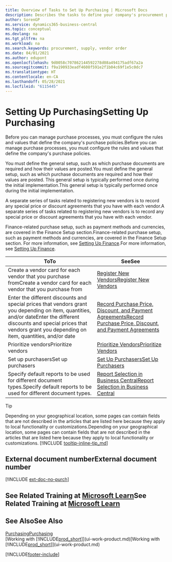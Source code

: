 ```yaml
---
title: Overview of Tasks to Set Up Purchasing | Microsoft Docs
description: Describes the tasks to define your company's procurement policies and set up your purchasing processes.
author: SorenGP
ms.service: dynamics365-business-central
ms.topic: conceptual
ms.devlang: na
ms.tgt_pltfrm: na
ms.workload: na
ms.search.keywords: procurement, supply, vendor order
ms.date: 04/01/2021
ms.author: edupont
ms.openlocfilehash: 9d0058c707862144592278d08a494175adf67a2a
ms.sourcegitcommit: f9a190933eadf4608f591e2f1b04c69f1e5c0dc7
ms.translationtype: HT
ms.contentlocale: en-CA
ms.lasthandoff: 05/28/2021
ms.locfileid: "6115445"
---
```

# <a name="setting-up-purchasing"></a><span data-ttu-id="37f30-103">Setting Up Purchasing</span><span class="sxs-lookup"><span data-stu-id="37f30-103">Setting Up Purchasing</span></span>
<span data-ttu-id="37f30-104">Before you can manage purchase processes, you must configure the rules and values that define the company's purchase policies.</span><span class="sxs-lookup"><span data-stu-id="37f30-104">Before you can manage purchase processes, you must configure the rules and values that define the company's purchase policies.</span></span>

<span data-ttu-id="37f30-105">You must define the general setup, such as which purchase documents are required and how their values are posted.</span><span class="sxs-lookup"><span data-stu-id="37f30-105">You must define the general setup, such as which purchase documents are required and how their values are posted.</span></span> <span data-ttu-id="37f30-106">This general setup is typically performed once during the initial implementation.</span><span class="sxs-lookup"><span data-stu-id="37f30-106">This general setup is typically performed once during the initial implementation.</span></span>

<span data-ttu-id="37f30-107">A separate series of tasks related to registering new vendors is to record any special price or discount agreements that you have with each vendor.</span><span class="sxs-lookup"><span data-stu-id="37f30-107">A separate series of tasks related to registering new vendors is to record any special price or discount agreements that you have with each vendor.</span></span>

<span data-ttu-id="37f30-108">Finance-related purchase setup, such as payment methods and currencies, are covered in the Finance Setup section.</span><span class="sxs-lookup"><span data-stu-id="37f30-108">Finance-related purchase setup, such as payment methods and currencies, are covered in the Finance Setup section.</span></span> <span data-ttu-id="37f30-109">For more information, see [Setting Up Finance](finance-setup-finance.md).</span><span class="sxs-lookup"><span data-stu-id="37f30-109">For more information, see [Setting Up Finance](finance-setup-finance.md).</span></span>

| <span data-ttu-id="37f30-110">To</span><span class="sxs-lookup"><span data-stu-id="37f30-110">To</span></span> | <span data-ttu-id="37f30-111">See</span><span class="sxs-lookup"><span data-stu-id="37f30-111">See</span></span> |
| --- | --- |
| <span data-ttu-id="37f30-112">Create a vendor card for each vendor that you purchase from</span><span class="sxs-lookup"><span data-stu-id="37f30-112">Create a vendor card for each vendor that you purchase from</span></span>|[<span data-ttu-id="37f30-113">Register New Vendors</span><span class="sxs-lookup"><span data-stu-id="37f30-113">Register New Vendors</span></span>](purchasing-how-register-new-vendors.md) |
| <span data-ttu-id="37f30-114">Enter the different discounts and special prices that vendors grant you depending on item, quantities, and/or date</span><span class="sxs-lookup"><span data-stu-id="37f30-114">Enter the different discounts and special prices that vendors grant you depending on item, quantities, and/or date</span></span> |[<span data-ttu-id="37f30-115">Record Purchase Price, Discount, and Payment Agreements</span><span class="sxs-lookup"><span data-stu-id="37f30-115">Record Purchase Price, Discount, and Payment Agreements</span></span>](purchasing-how-record-purchase-price-discount-payment-agreements.md) |
| <span data-ttu-id="37f30-116">Prioritize vendors</span><span class="sxs-lookup"><span data-stu-id="37f30-116">Prioritize vendors</span></span> |[<span data-ttu-id="37f30-117">Prioritize Vendors</span><span class="sxs-lookup"><span data-stu-id="37f30-117">Prioritize Vendors</span></span>](purchasing-how-prioritize-vendors.md) |
| <span data-ttu-id="37f30-118">Set up purchasers</span><span class="sxs-lookup"><span data-stu-id="37f30-118">Set up purchasers</span></span> |[<span data-ttu-id="37f30-119">Set Up Purchasers</span><span class="sxs-lookup"><span data-stu-id="37f30-119">Set Up Purchasers</span></span>](purchasing-how-setup-purchasers.md) |
|<span data-ttu-id="37f30-120">Specify default reports to be used for different document types.</span><span class="sxs-lookup"><span data-stu-id="37f30-120">Specify default reports to be used for different document types.</span></span>|[<span data-ttu-id="37f30-121">Report Selection in Business Central</span><span class="sxs-lookup"><span data-stu-id="37f30-121">Report Selection in Business Central</span></span>](across-report-selections.md)|

> [!TIP]
> <span data-ttu-id="37f30-122">Depending on your geographical location, some pages can contain fields that are not described in the articles that are listed here because they apply to local functionality or customizations.</span><span class="sxs-lookup"><span data-stu-id="37f30-122">Depending on your geographical location, some pages can contain fields that are not described in the articles that are listed here because they apply to local functionality or customizations.</span></span> [!INCLUDE [tooltip-inline-tip_md](includes/tooltip-inline-tip_md.md)]

## <a name="external-document-number"></a><span data-ttu-id="37f30-123">External document number</span><span class="sxs-lookup"><span data-stu-id="37f30-123">External document number</span></span>

[!INCLUDE [ext-doc-no-purch](includes/ext-doc-no-purch.md)]

## <a name="see-related-training-at-microsoft-learn"></a><span data-ttu-id="37f30-124">See Related Training at [Microsoft Learn](/learn/paths/trade-get-started-dynamics-365-business-central/)</span><span class="sxs-lookup"><span data-stu-id="37f30-124">See Related Training at [Microsoft Learn](/learn/paths/trade-get-started-dynamics-365-business-central/)</span></span>

## <a name="see-also"></a><span data-ttu-id="37f30-125">See Also</span><span class="sxs-lookup"><span data-stu-id="37f30-125">See Also</span></span>

[<span data-ttu-id="37f30-126">Purchasing</span><span class="sxs-lookup"><span data-stu-id="37f30-126">Purchasing</span></span>](purchasing-manage-purchasing.md)  
<span data-ttu-id="37f30-127">[Working with [!INCLUDE[prod_short](includes/prod_short.md)]](ui-work-product.md)</span><span class="sxs-lookup"><span data-stu-id="37f30-127">[Working with [!INCLUDE[prod_short](includes/prod_short.md)]](ui-work-product.md)</span></span>


[!INCLUDE[footer-include](includes/footer-banner.md)]